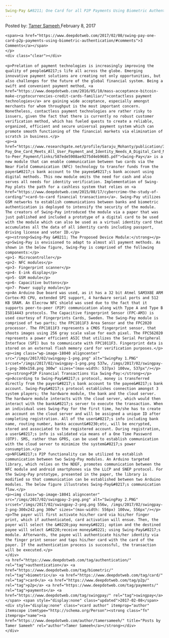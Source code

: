 ```yaml
---
Swing-Pay &#8211; One Card for all P2P Payments Using Biometric Authentication
---
```

<article class="post-listing post-18035 post type-post status-publish format-standard has-post-thumbnail hentry  tag-authentication tag-biometric tag-card tag-p2p tag-payments tag-swingpay">
    <div class="post-inner">
        <span>Posted by: <a href="https://www.deepdotweb.com/author/tamersameeh/" title="">Tamer Sameeh </a></span>
    <span>February 8, 2017</span>
    
    <span><a href="https://www.deepdotweb.com/2017/02/08/swing-pay-one-card-p2p-payments-using-biometric-authentication/#comments">3 Comments</a></span>
    </p>
    <div class="clear"></div>
    
    <p>Prelation of payment technologies is increasingly improving the quality of people&#8217;s life all across the globe. Emerging innovative payment solutions are creating not only opportunities, but also challenges for the future of the global financial system. Being a swift and convenient payment method, <a href="https://www.deepdotweb.com/2016/05/10/mass-acceptance-bitcoin-make-cryptocurrencies-credit-cards-familiar/">contactless payment technologies</a> are gaining wide acceptance, especially amongst merchants for whom throughput is the most important concern. Nonetheless, contactless payment technologies are rather risky to issuers, given the fact that there is currently no robust customer verification method, which has fueled quests to create a reliable, organized, efficient and secure universal payment system which can promote smooth functioning of the financial markets via elimination of scratch in business.</p>
    <p><a href="https://www.researchgate.net/profile/Saraju_Mohanty/publication/312435242_Swing-Pay_One_Card_Meets_All_User_Payment_and_Identity_Needs_A_Digital_Card_Module_using_NFC_and_Biometric_Authentication_for_Peer-to-Peer_Payment/links/587ede5908ae9275d4eb9685.pdf">Swing-Pay</a> is a new module that can enable communication between two cards via the Near Field Communication (NFC) technology to transfer funds from the payer&#8217;s bank account to the payee&#8217;s bank account using digital methods. This new module omits the need for cash and also serves all needs for identity verification. Implementation of Swing-Pay plots the path for a cashless system that relies on <a href="https://www.deepdotweb.com/2015/08/17/cybercrime-the-study-of-carding/">card-to-card financial transactions</a>. Swing-Pay utilizes GSM networks to establish communications between banks and biometric authentication is deployed to intensify the security of the module. The creators of Swing-Pay introduced the module via a paper that was just published and included a prototype of a digital card to be used with the module which can also be used as a virtual identity card that accumulates all the data of all identity cards including passport, driving license and voter ID.</p>
    <p><strong>Swing-Pay &#8211; The Proposed Device Module:</strong></p>
    <p>Swing-Pay is envisioned to adapt to almost all payment methods. As shown in the below figure, Swing-Pay is comprised of the following components:</p>
    <p>1- Microcontroller</p>
    <p>2- NFC modules</p>
    <p>3- Fingerprint scanner</p>
    <p>4- E-ink display</p>
    <p>5- GSM module</p>
    <p>6- Capacitive buttons</p>
    <p>7- Power supply module</p>
    <p>An Arduino Due board was used, as it has a 32 bit Atmel SAM3X8E ARM Cortex-M3 CPU, extended SPI support, 4 hardware serial ports and 512 KB SRAM. An Elecrow NFC shield was used due to the fact that it supports peer-to-peer (P2P) communication along with Type A and Type B ISO14443 protocols. The Capacitive fingerprint Sensor (FPC-AM3) is used courtesy of Fingerprints Cards, Sweden. The Swing-Pay module is comprised of two parts; the FPC1011F3 Area Sensor and the FPC2020 processor. The FPC1011F3 represents a CMOS fingerprint sensor, that shoots images using 256 gray scale value for each pixel. The FPC562020 represents a power efficient ASIC that utilizes the Serial Peripheral Interface (SPI) bus to communicate with FPC1011F3. Fingerprint data is stored on an external flash memory card for verification purposes.</p>
    <p><img class="wp-image-18040 aligncenter" src="/imgs/2017/02/swingpay-1-png.png" alt="SwingPay 1.PNG" srcset="/imgs/2017/02/swingpay-1-png.png 537w, /imgs/2017/02/swingpay-1-png-300x158.png 300w" sizes="(max-width: 537px) 100vw, 537px"/></p>
    <p><strong>P2P Financial Transactions Via Swing-Pay:</strong></p>
    <p>According to Swing-Pay&#8217;s protocol, money is transferred directly from the payer&#8217;s bank account to the payee&#8217;s bank account. Swing-Pay&#8217;s protocol establishes connection amongst 3 system players; the hardware module, the bank and the cloud server. The hardware module interacts with the cloud server, which would then interact with the bank&#8217;s server to execute the transaction. When an individual uses Swing-Pay for the first time, he/she has to create an account on the cloud server and will be assigned a unique ID after completing registration. All of the user&#8217;s info including bank name, routing number, banks account&#8230;etc, will be encrypted, stored and associated to the registered account. During registration, a user&#8217;s info is validated via means of a One Time Password (OTP). SMS, rather than GPRS, can be used to establish communication with the cloud server to minimize the system&#8217;s power consumption.</p>
    <p>NFC&#8217;s P2P functionality can be utilized to establish communication between two Swing-Pay modules. An Arduino targeted library, which relies on the NDEF, promotes communication between the NFC module and android smartphones via the LLCP and SNEP protocol. For the Swing-Pay prototype, presented in the paper, the library is modified so that communication can be established between two Arduino modules. The below figure illustrates Swing-Pay&#8217;s communication flow.</p>
    <p><img class="wp-image-18041 aligncenter" src="/imgs/2017/02/swingpay-2-png.png" alt="SwingPay 2.PNG" srcset="/imgs/2017/02/swingpay-2-png.png 556w, /imgs/2017/02/swingpay-2-png-300x242.png 300w" sizes="(max-width: 556px) 100vw, 556px"/></p>
    <p>The payer will first activate his/her card via his/her finger print, which if authenticated, card activation will ensue. Then, the payer will select the &#8220;pay money&#8221; option and the destined payee will select &#8220;receive money&#8221; using Swing-Pay&#8217;s module. Afterwards, the payee will authenticate his/her identity via the finger print sensor and taps his/her card with the card of the payer. If the authentication process is successful, the transaction will be executed.</p>
    </div>
    <a href="https://www.deepdotweb.com/tag/authentication/" rel="tag">authentication</a> <a href="https://www.deepdotweb.com/tag/biometric/" rel="tag">biometric</a> <a href="https://www.deepdotweb.com/tag/card/" rel="tag">card</a> <a href="https://www.deepdotweb.com/tag/p2p/" rel="tag">p2p</a> <a href="https://www.deepdotweb.com/tag/payments/" rel="tag">payments</a> <a href="https://www.deepdotweb.com/tag/swingpay/" rel="tag">swingpay</a></span> <span style="display:none" class="updated">2017-02-08</span>
    <div style="display:none" class="vcard author" itemprop="author" itemscope itemtype="http://schema.org/Person"><strong class="fn" itemprop="name"><a href="https://www.deepdotweb.com/author/tamersameeh/" title="Posts by Tamer Sameeh" rel="author">Tamer Sameeh</a></strong></div>
    </div>
</article>

